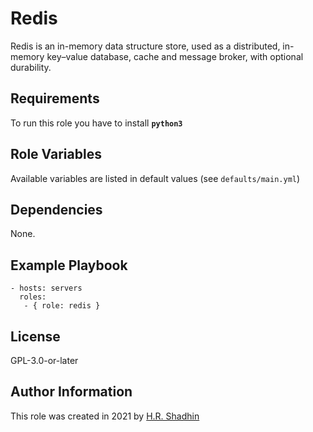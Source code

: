 # Redis

Redis is an in-memory data structure store, used as a distributed, in-memory key–value database, cache and message broker, with optional durability.

## Requirements

To run this role you have to install **`python3`**

## Role Variables

Available variables are listed in default values (see `defaults/main.yml`)

## Dependencies

None.

## Example Playbook

    - hosts: servers
      roles:
       - { role: redis }

## License

GPL-3.0-or-later

## Author Information

This role was created in 2021 by [H.R. Shadhin](https://hrshadhin.me)
